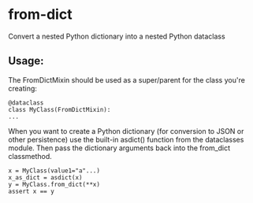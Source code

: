 # from-dict
Convert a nested Python dictionary into a nested Python dataclass

## Usage:

The FromDictMixin should be used as a super/parent for the class you're creating:

```
@dataclass
class MyClass(FromDictMixin):
...
```

When you want to create a Python dictionary (for conversion to JSON or other persistence) use the built-in asdict() function from the dataclasses module. Then pass the dictionary arguments back into the from_dict classmethod.

```
x = MyClass(value1="a"...)
x_as_dict = asdict(x)
y = MyClass.from_dict(**x)
assert x == y
```
